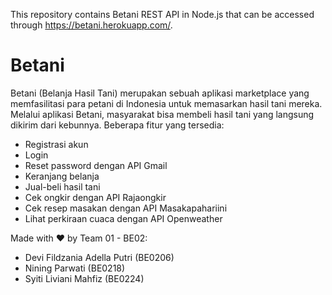 This repository contains Betani REST API in Node.js that can be accessed through https://betani.herokuapp.com/.

# Betani
Betani (Belanja Hasil Tani) merupakan sebuah aplikasi marketplace yang memfasilitasi para petani di Indonesia untuk memasarkan hasil tani mereka. Melalui aplikasi Betani, masyarakat bisa membeli hasil tani yang langsung dikirim dari kebunnya. Beberapa fitur yang tersedia:
* Registrasi akun
* Login
* Reset password dengan API Gmail
* Keranjang belanja
* Jual-beli hasil tani
* Cek ongkir dengan API Rajaongkir
* Cek resep masakan dengan API Masakapahariini
* Lihat perkiraan cuaca dengan API Openweather



Made with ❤ by Team 01 - BE02:
* Devi Fildzania Adella Putri (BE0206)
* Nining Parwati (BE0218)
* Syiti Liviani Mahfiz (BE0224)
